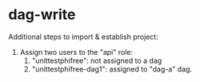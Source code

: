 dag-write
=================

Additional steps to import & establish project:

1.  Assign two users to the "api" role:
    1. "unittestphifree": not assigned to a dag
    1. "unittestphifree-dag1": assigned to "dag-a" dag.

